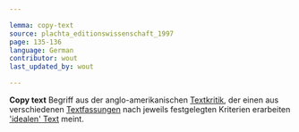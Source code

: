 ```yaml
---

lemma: copy-text
source: plachta_editionswissenschaft_1997
page: 135-136
language: German
contributor: wout
last_updated_by: wout

---
```


**Copy text** Begriff aus der anglo-amerikanischen [Textkritik](textualCriticism.html), der einen aus verschiedenen [Textfassungen](version.html) nach jeweils festgelegten Kriterien erarbeiten ['idealen' Text](textIdeal) meint.

